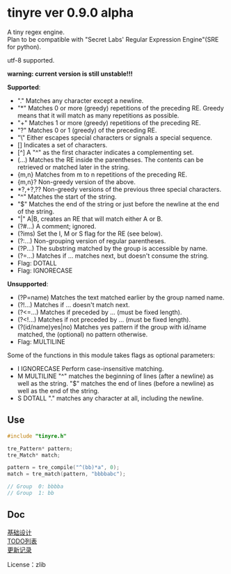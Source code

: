 
# tinyre ver 0.9.0 alpha

A tiny regex engine.  
Plan to be compatible with "Secret Labs' Regular Expression Engine"(SRE for python).  

utf-8 supported.

**warning: current version is still unstable!!!**

**Supported**:
*    "."      Matches any character except a newline.
*    "*"      Matches 0 or more (greedy) repetitions of the preceding RE. Greedy means that it will match as many repetitions as possible.
*    "+"      Matches 1 or more (greedy) repetitions of the preceding RE.
*    "?"      Matches 0 or 1 (greedy) of the preceding RE.
*    "\\"     Either escapes special characters or signals a special sequence.
*    []       Indicates a set of characters.
*    [^]      A "^" as the first character indicates a complementing set.
*    (...)    Matches the RE inside the parentheses. The contents can be retrieved or matched later in the string.
*    {m,n}    Matches from m to n repetitions of the preceding RE.
*    {m,n}?   Non-greedy version of the above.
*    *?,+?,?? Non-greedy versions of the previous three special characters.
*    "^"      Matches the start of the string.
*    "$"      Matches the end of the string or just before the newline at the end of the string.
*    "|"      A|B, creates an RE that will match either A or B.
*    (?#...)  A comment; ignored.
*    (?ims) Set the I, M or S flag for the RE (see below).
*    (?:...)  Non-grouping version of regular parentheses.
*    (?P<name>...) The substring matched by the group is accessible by name.
*    (?=...)  Matches if ... matches next, but doesn't consume the string.
*    Flag: DOTALL
*    Flag: IGNORECASE


**Unsupported**:
*    (?P=name)     Matches the text matched earlier by the group named name.
*    (?!...)  Matches if ... doesn't match next.
*    (?<=...) Matches if preceded by ... (must be fixed length).
*    (?<!...) Matches if not preceded by ... (must be fixed length).
*    (?(id/name)yes|no) Matches yes pattern if the group with id/name matched, the (optional) no pattern otherwise.
*    Flag: MULTILINE


Some of the functions in this module takes flags as optional parameters:
*    I  IGNORECASE  Perform case-insensitive matching.
*    M  MULTILINE   "^" matches the beginning of lines (after a newline) as well as the string. "$" matches the end of lines (before a newline) as well as the end of the string.
*    S  DOTALL      "." matches any character at all, including the newline.


## Use

```C
#include "tinyre.h"

tre_Pattern* pattern;
tre_Match* match;

pattern = tre_compile("^(bb)*a", 0);
match = tre_match(pattern, "bbbbabc");

// Group  0: bbbba
// Group  1: bb
```

## Doc

[基础设计](https://github.com/fy0/tinyre/wiki/%E5%9F%BA%E7%A1%80%E8%AE%BE%E8%AE%A1)  
[TODO列表](https://github.com/fy0/tinyre/wiki/todo-%E5%88%97%E8%A1%A8)  
[更新记录](https://github.com/fy0/tinyre/wiki/%E6%9B%B4%E6%96%B0%E8%AE%B0%E5%BD%95)  

License：zlib
